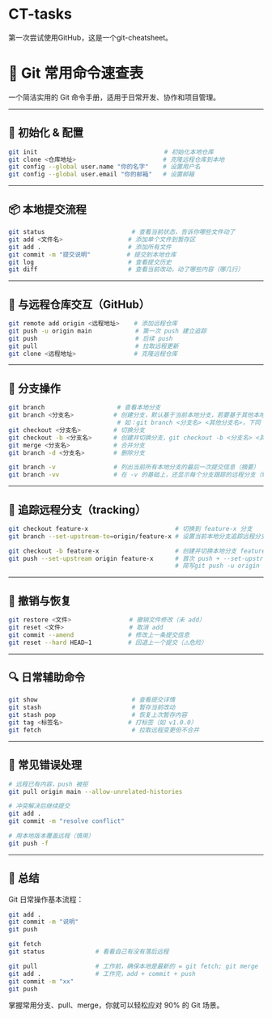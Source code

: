 # CT-tasks



第一次尝试使用GitHub，这是一个git-cheatsheet。

# 🚀 Git 常用命令速查表

一个简洁实用的 Git 命令手册，适用于日常开发、协作和项目管理。

---

## 🧱 初始化 & 配置

```bash
git init                                   # 初始化本地仓库
git clone <仓库地址>                        # 克隆远程仓库到本地
git config --global user.name "你的名字"    # 设置用户名
git config --global user.email "你的邮箱"   # 设置邮箱
```

---

## 📦 本地提交流程

```bash
git status                        # 查看当前状态，告诉你哪些文件动了
git add <文件名>                  # 添加单个文件到暂存区
git add .                        # 添加所有文件
git commit -m "提交说明"          # 提交到本地仓库
git log                          # 查看提交历史
git diff                         # 查看当前改动，动了哪些内容（哪几行）
```

---

## 🚀 与远程仓库交互（GitHub）

```bash
git remote add origin <远程地址>    # 添加远程仓库
git push -u origin main            # 第一次 push 建立追踪
git push                           # 后续 push
git pull                           # 拉取远程更新
git clone <远程地址>                # 克隆远程仓库
```

---

## 🌱 分支操作

```bash
git branch                    # 查看本地分支
git branch <分支名>           # 创建分支，默认基于当前本地分支，若要基于其他本地或远程分支，再加上<其他分支名> 
                              # 如：git branch <分支名> <其他分支名>，下同
git checkout <分支名>         # 切换分支
git checkout -b <分支名>      # 创建并切换分支，git checkout -b <分支名> <其他分支名>
git merge <分支名>            # 合并分支
git branch -d <分支名>        # 删除分支

git branch -v                # 列出当前所有本地分支的最后一次提交信息（摘要）
git branch -vv               # 在 -v 的基础上，还显示每个分支跟踪的远程分支（tracking branch） 和是否落后（behind）或领先
```

---

##  🚀 追踪远程分支（tracking）

```bash
git checkout feature-x                        # 切换到 feature-x 分支
git branch --set-upstream-to=origin/feature-x # 设置当前本地分支追踪远程分支 origin/feature-x

git checkout -b feature-x                     # 创建并切换本地分支 feature-x，但还没设置追踪，创建时指定远程分支，则默认追踪
git push --set-upstream origin feature-x      # 首次 push + --set-upstream（用得最多）设置追踪远程origin/feature-x
                                              # 简写git push -u origin feature-x
```

---

## 🧯 撤销与恢复

```bash
git restore <文件>                # 撤销文件修改（未 add）
git reset <文件>                  # 取消 add
git commit --amend               # 修改上一条提交信息
git reset --hard HEAD~1          # 回退上一个提交（⚠️危险）
```

---

## 🔍 日常辅助命令

```bash
git show                          # 查看提交详情
git stash                         # 暂存当前改动
git stash pop                     # 恢复上次暂存内容
git tag <标签名>                  # 打标签（如 v1.0.0）
git fetch                         # 拉取远程变更但不合并
```

---

## 🚨 常见错误处理

```bash
# 远程已有内容，push 被拒
git pull origin main --allow-unrelated-histories

# 冲突解决后继续提交
git add .
git commit -m "resolve conflict"

# 用本地版本覆盖远程（慎用）
git push -f
```

---

## 📌 总结

Git 日常操作基本流程：

```bash
git add .
git commit -m "说明"
git push
```
```bash
git fetch
git status              # 看看自己有没有落后远程

git pull                # 工作前，确保本地是最新的 = git fetch; git merge
git add .               # 工作完，add + commit + push
git commit -m "xx"
git push
```
掌握常用分支、pull、merge，你就可以轻松应对 90% 的 Git 场景。
